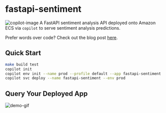 # fastapi-sentiment
![copilot-image](https://images.unsplash.com/photo-1494367079857-303d616995e9?ixlib=rb-1.2.1&ixid=eyJhcHBfaWQiOjEyMDd9&auto=format&fit=crop&w=825&q=80)
A FastAPI sentiment analysis API deployed onto Amazon ECS via `copilot` to serve sentiment analysis predictions.

Prefer words over code? Check out the blog post [here](https://lifewithdata.org/aws-ecs-copilot-cli).

## Quick Start
```bash
make build test
copilot init
copilot env init --name prod --profile default --app fastapi-sentiment
copilot svc deploy --name fastapi-sentiment --env prod
```

## Query Your Deployed App
![demo-gif](etc/demo.gif)
